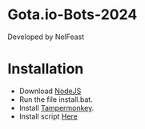# Gota.io-Bots-2024
Developed by NelFeast

# Installation
  - Download <a href="https://nodejs.org/" target="_blank">NodeJS</a>
  - Run the file install.bat.
  - Install <a href="https://chromewebstore.google.com/detail/tampermonkey/dhdgffkkebhmkfjojejmpbldmpobfkfo?hl=en&pli=1" target="_blank">Tampermonkey</a>.
  - Install script <a href="#" target="_blank">Here</a>
